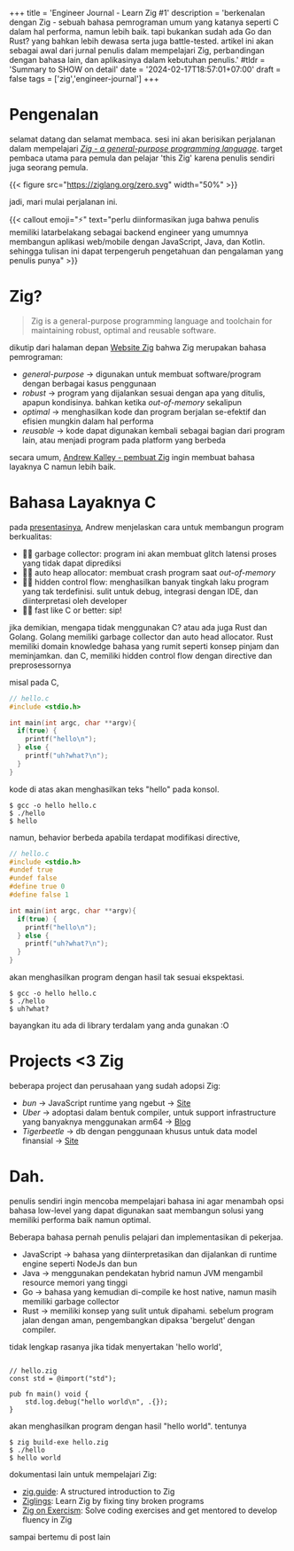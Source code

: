 +++
title = 'Engineer Journal - Learn Zig #1'
description = 'berkenalan dengan Zig - sebuah bahasa pemrograman umum yang katanya seperti C dalam hal performa, namun lebih baik. tapi bukankan sudah ada Go dan Rust? yang bahkan lebih dewasa serta juga battle-tested. artikel ini akan sebagai awal dari jurnal penulis dalam mempelajari Zig, perbandingan dengan bahasa lain, dan aplikasinya dalam kebutuhan penulis.'
#tldr = 'Summary to SHOW on detail'
date = '2024-02-17T18:57:01+07:00'
draft = false
tags = ['zig','engineer-journal']
+++

# Pengenalan

selamat datang dan selamat membaca. sesi ini akan berisikan perjalanan dalam mempelajari [*Zig - a general-purpose programming language*](https://ziglang.org/). target pembaca utama para pemula dan pelajar 'this Zig' karena penulis sendiri juga seorang pemula.

{{< figure src="https://ziglang.org/zero.svg" width="50%" >}}

jadi, mari mulai perjalanan ini.

{{< callout emoji="⚡️" text="perlu diinformasikan juga bahwa penulis memiliki latarbelakang sebagai backend engineer yang umumnya membangun aplikasi web/mobile dengan JavaScript, Java, dan Kotlin. sehingga tulisan ini dapat terpengeruh pengetahuan dan pengalaman yang penulis punya" >}}

# Zig?

> Zig is a general-purpose programming language and toolchain for maintaining robust, optimal and reusable software.

dikutip dari halaman depan [Website Zig](https://ziglang.org) bahwa Zig merupakan bahasa pemrograman:

- *general-purpose* -> digunakan untuk membuat software/program dengan berbagai kasus penggunaan
- *robust* -> program yang dijalankan sesuai dengan apa yang ditulis, apapun kondisinya. bahkan ketika _out-of-memory_ sekalipun
- *optimal* -> menghasilkan kode dan program berjalan se-efektif dan efisien mungkin dalam hal performa
- *reusable* -> kode dapat digunakan kembali sebagai bagian dari program lain, atau menjadi program pada platform yang berbeda

secara umum, [Andrew Kalley - pembuat Zig](https://andrewkelley.me/) ingin membuat bahasa layaknya C namun lebih baik.

# Bahasa Layaknya C

pada [presentasinya](https://www.youtube.com/watch?v=Gv2I7qTux7g), Andrew menjelaskan cara untuk membangun program berkualitas:

- 👎🏻 garbage collector: program ini akan membuat glitch latensi proses yang tidak dapat diprediksi 
- 👎🏻 auto heap allocator: membuat crash program saat _out-of-memory_
- 👎🏻 hidden control flow: menghasilkan banyak tingkah laku program yang tak terdefinisi. sulit untuk debug, integrasi dengan IDE, dan diinterpretasi oleh developer
- 👍🏻 fast like C or better: sip!

jika demikian, mengapa tidak menggunakan C? atau ada juga Rust dan Golang. Golang memiliki garbage collector dan auto head allocator. Rust memiliki domain knowledge bahasa yang rumit seperti konsep pinjam dan meminjamkan. dan C, memiliki hidden control flow dengan directive dan preprosessornya

misal pada C, 
```c
// hello.c
#include <stdio.h>

int main(int argc, char **argv){
  if(true) {
    printf("hello\n"); 
  } else {
    printf("uh?what?\n");
  }
}
```
kode di atas akan menghasilkan teks "hello" pada konsol.
```shell
$ gcc -o hello hello.c
$ ./hello
$ hello
```
namun, behavior berbeda apabila terdapat modifikasi directive,
```c
// hello.c
#include <stdio.h>
#undef true
#undef false
#define true 0
#define false 1

int main(int argc, char **argv){
  if(true) {
    printf("hello\n"); 
  } else {
    printf("uh?what?\n");
  }
}
```
akan menghasilkan program dengan hasil tak sesuai ekspektasi.
```shell
$ gcc -o hello hello.c
$ ./hello
$ uh?what?
```
bayangkan itu ada di library terdalam yang anda gunakan :O


# Projects <3 Zig

beberapa project dan perusahaan yang sudah adopsi Zig:

- *bun* -> JavaScript runtime yang ngebut -> [Site](https://bun.sh/)
- *Uber* -> adoptasi dalam bentuk compiler, untuk support infrastructure yang banyaknya menggunakan arm64 -> [Blog](https://www.uber.com/en-ID/blog/bootstrapping-ubers-infrastructure-on-arm64-with-zig/)
- *Tigerbeetle* -> db dengan penggunaan khusus untuk data model finansial -> [Site](https://tigerbeetle.com/)

# Dah.

penulis sendiri ingin mencoba mempelajari bahasa ini agar menambah opsi bahasa low-level yang dapat digunakan saat membangun solusi yang memiliki performa baik namun optimal. 

Beberapa bahasa pernah penulis pelajari dan implementasikan di pekerjaa.
- JavaScript -> bahasa yang diinterpretasikan dan dijalankan di runtime engine seperti NodeJs dan bun
- Java -> menggunakan pendekatan hybrid namun JVM mengambil resource memori yang tinggi
- Go -> bahasa yang kemudian di-compile ke host native, namun masih memiliki garbage collector
- Rust -> memiliki konsep yang sulit untuk dipahami. sebelum program jalan dengan aman, pengembangkan dipaksa 'bergelut' dengan compiler.

tidak lengkap rasanya jika tidak menyertakan 'hello world',
```zig

// hello.zig
const std = @import("std");

pub fn main() void {
    std.log.debug("hello world\n", .{});
}
```
akan menghasilkan program dengan hasil "hello world". tentunya
```shell
$ zig build-exe hello.zig
$ ./hello
$ hello world
````

dokumentasi lain untuk mempelajari Zig:
- [zig.guide](https://zig.guide/): A structured introduction to Zig
- [Ziglings](https://ziglings.org/): Learn Zig by fixing tiny broken programs
- [Zig on Exercism](https://exercism.org/tracks/zig): Solve coding exercises and get mentored to develop fluency in Zig

sampai bertemu di post lain
